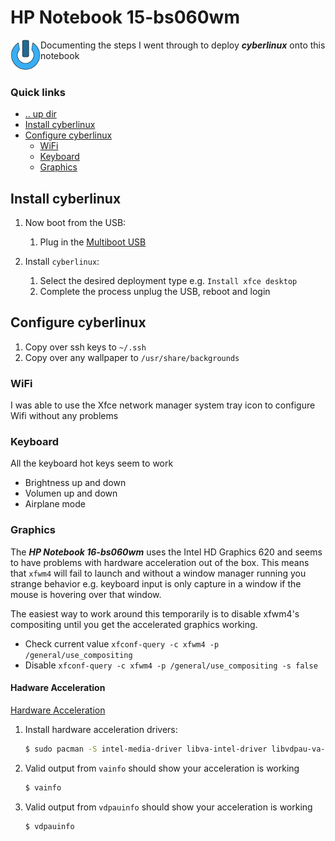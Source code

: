 HP Notebook 15-bs060wm
====================================================================================================
<img align="left" width="48" height="48" src="../../../art/logo_256x256.png">
Documenting the steps I went through to deploy <b><i>cyberlinux</i></b> onto this notebook
<br><br>

### Quick links
* [.. up dir](..)
* [Install cyberlinux](#install-cyberlinux)
* [Configure cyberlinux](#configure-cyberlinux)
  * [WiFi](#wifi)
  * [Keyboard](#keyboard)
  * [Graphics](#graphics)

## Install cyberlinux
1. Now boot from the USB:
   1. Plug in the [Multiboot USB](../../../cyberlinux#create-multiboot-usb)

3. Install `cyberlinux`:
   1. Select the desired deployment type e.g. `Install xfce desktop`
   2. Complete the process unplug the USB, reboot and login

## Configure cyberlinux
1. Copy over ssh keys to `~/.ssh`
2. Copy over any wallpaper to `/usr/share/backgrounds`

### WiFi
I was able to use the Xfce network manager system tray icon to configure Wifi without any problems

### Keyboard
All the keyboard hot keys seem to work
* Brightness up and down
* Volumen up and down
* Airplane mode

### Graphics
The ***HP Notebook 16-bs060wm*** uses the Intel HD Graphics 620 and seems to have problems with 
hardware acceleration out of the box. This means that `xfwm4` will fail to launch and without a 
window manager running you strange behavior e.g. keyboard input is only capture in a window if the 
mouse is hovering over that window.

The easiest way to work around this temporarily is to disable xfwm4's compositing until you get the 
accelerated graphics working.
* Check current value `xfconf-query -c xfwm4 -p /general/use_compositing`
* Disable `xfconf-query -c xfwm4 -p /general/use_compositing -s false`

#### Hadware Acceleration
[Hardware Acceleration](https://wiki.archlinux.org/title/Hardware_video_acceleration)

1. Install hardware acceleration drivers:
   ```bash
   $ sudo pacman -S intel-media-driver libva-intel-driver libvdpau-va-gl libva-utils vdpauinfo
   ```
2. Valid output from `vainfo` should show your acceleration is working
   ```bash
   $ vainfo
   ```
3. Valid output from `vdpauinfo` should show your acceleration is working
   ```bash
   $ vdpauinfo
   ```

<!-- 
vim: ts=2:sw=2:sts=2
-->
